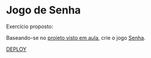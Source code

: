 # Jogo de Senha

Exercício proposto:

Baseando-se no [projeto visto em aula](https://github.com/marciobueno-unicap/pfe-2022-2/tree/main/app002), crie o jogo [Senha](https://en.wikipedia.org/wiki/Bulls_and_Cows).

[DEPLOY](https://password-game.vercel.app/)